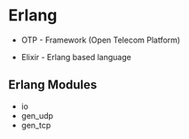 # Erlang

* OTP - Framework (Open Telecom Platform)

* Elixir - Erlang based language

## Erlang Modules

* io
* gen_udp
* gen_tcp





